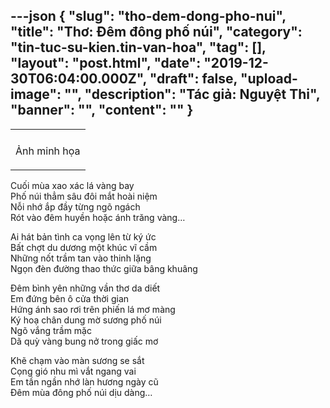 ---json
{
    "slug": "tho-dem-dong-pho-nui",
    "title": "Thơ: Đêm đông phố núi",
    "category": "tin-tuc-su-kien.tin-van-hoa",
    "tag": [],
    "layout": "post.html",
    "date": "2019-12-30T06:04:00.000Z",
    "draft": false,
    "upload-image": "",
    "description": "Tác giả: Nguyệt Thi",
    "banner": "",
    "__content__": ""
}
---
<table align="center">
	<tbody>
		<tr>
			<td><img alt="" src="http://www.baodaknong.org.vn/database/image/2019/12/13/tho3.jpg" /></td>
		</tr>
		<tr>
			<td>
			<p>Ảnh minh họa</p>
			</td>
		</tr>
	</tbody>
</table>

<p>Cuối m&ugrave;a xao x&aacute;c l&aacute; v&agrave;ng bay<br />
Phố n&uacute;i thẳm s&acirc;u đ&ocirc;i mắt ho&agrave;i niệm<br />
Nỗi nhớ ắp đầy từng ng&otilde; ng&aacute;ch<br />
R&oacute;t v&agrave;o đ&ecirc;m huyền hoặc &aacute;nh trăng v&agrave;ng&hellip;</p>

<p>Ai h&aacute;t bản t&igrave;nh ca vọng l&ecirc;n từ k&yacute; ức<br />
Bất chợt du dương một kh&uacute;c vĩ cầm<br />
Những nốt trầm tan v&agrave;o thinh lặng<br />
Ngọn đ&egrave;n đường thao thức giữa b&acirc;ng khu&acirc;ng</p>

<p>Đ&ecirc;m b&igrave;nh y&ecirc;n những vần thơ da diết<br />
Em đứng b&ecirc;n &ocirc; cửa thời gian<br />
Hứng &aacute;nh sao rơi tr&ecirc;n phiến l&aacute; mơ m&agrave;ng<br />
K&yacute; hoạ ch&acirc;n dung mờ sương phố n&uacute;i<br />
Ng&otilde; vắng trầm mặc<br />
D&atilde; quỳ v&agrave;ng bung nở trong giấc mơ</p>

<p>Khẽ chạm v&agrave;o m&agrave;n sương se sắt<br />
Cọng gi&oacute; nhu m&igrave; vắt ngang vai<br />
Em tần ngần nhớ l&agrave;n hương ng&agrave;y cũ<br />
Đ&ecirc;m m&ugrave;a đ&ocirc;ng phố n&uacute;i dịu d&agrave;ng&hellip;</p>
